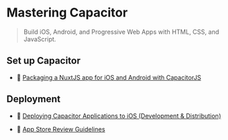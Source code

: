 # Mastering Capacitor

> Build iOS, Android, and Progressive Web Apps with HTML, CSS, and JavaScript.

## Set up Capacitor

- 📖 [Packaging a NuxtJS app for iOS and Android with CapacitorJS](https://serversideup.net/packaging-a-nuxtjs-app-for-ios-and-android-with-capacitorjs/)

## Deployment

- 📖 [Deploying Capacitor Applications to iOS (Development & Distribution)](https://www.joshmorony.com/deploying-capacitor-applications-to-ios-development-distribution/)

- 📖 [App Store Review Guidelines](https://developer.apple.com/app-store/review/guidelines/)
